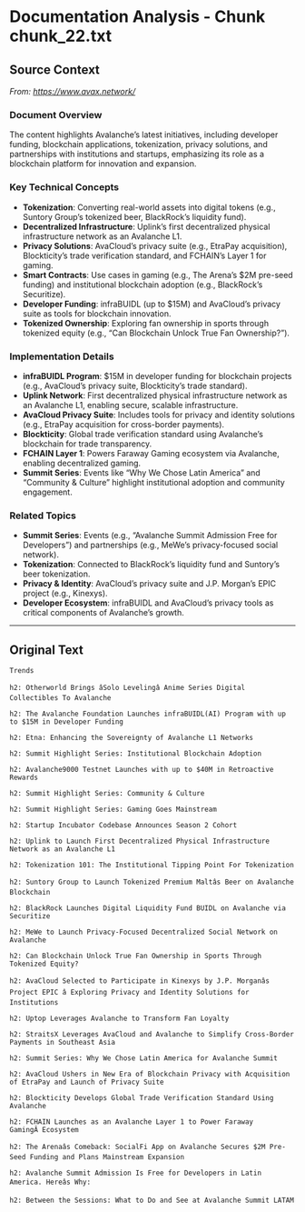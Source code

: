 # Documentation Analysis - Chunk chunk_22.txt

## Source Context
*From: https://www.avax.network/*

### Document Overview  
The content highlights Avalanche’s latest initiatives, including developer funding, blockchain applications, tokenization, privacy solutions, and partnerships with institutions and startups, emphasizing its role as a blockchain platform for innovation and expansion.  

### Key Technical Concepts  
- **Tokenization**: Converting real-world assets into digital tokens (e.g., Suntory Group’s tokenized beer, BlackRock’s liquidity fund).  
- **Decentralized Infrastructure**: Uplink’s first decentralized physical infrastructure network as an Avalanche L1.  
- **Privacy Solutions**: AvaCloud’s privacy suite (e.g., EtraPay acquisition), Blockticity’s trade verification standard, and FCHAIN’s Layer 1 for gaming.  
- **Smart Contracts**: Use cases in gaming (e.g., The Arena’s $2M pre-seed funding) and institutional blockchain adoption (e.g., BlackRock’s Securitize).  
- **Developer Funding**: infraBUIDL (up to $15M) and AvaCloud’s privacy suite as tools for blockchain innovation.  
- **Tokenized Ownership**: Exploring fan ownership in sports through tokenized equity (e.g., “Can Blockchain Unlock True Fan Ownership?”).  

### Implementation Details  
- **infraBUIDL Program**: $15M in developer funding for blockchain projects (e.g., AvaCloud’s privacy suite, Blockticity’s trade standard).  
- **Uplink Network**: First decentralized physical infrastructure network as an Avalanche L1, enabling secure, scalable infrastructure.  
- **AvaCloud Privacy Suite**: Includes tools for privacy and identity solutions (e.g., EtraPay acquisition for cross-border payments).  
- **Blockticity**: Global trade verification standard using Avalanche’s blockchain for trade transparency.  
- **FCHAIN Layer 1**: Powers Faraway Gaming ecosystem via Avalanche, enabling decentralized gaming.  
- **Summit Series**: Events like “Why We Chose Latin America” and “Community & Culture” highlight institutional adoption and community engagement.  

### Related Topics  
- **Summit Series**: Events (e.g., “Avalanche Summit Admission Free for Developers”) and partnerships (e.g., MeWe’s privacy-focused social network).  
- **Tokenization**: Connected to BlackRock’s liquidity fund and Suntory’s beer tokenization.  
- **Privacy & Identity**: AvaCloud’s privacy suite and J.P. Morgan’s EPIC project (e.g., Kinexys).  
- **Developer Ecosystem**: infraBUIDL and AvaCloud’s privacy tools as critical components of Avalanche’s growth.

---

## Original Text
```
Trends

h2: Otherworld Brings âSolo Levelingâ Anime Series Digital Collectibles To Avalanche

h2: The Avalanche Foundation Launches infraBUIDL(AI) Program with up to $15M in Developer Funding

h2: Etna: Enhancing the Sovereignty of Avalanche L1 Networks

h2: Summit Highlight Series: Institutional Blockchain Adoption

h2: Avalanche9000 Testnet Launches with up to $40M in Retroactive Rewards

h2: Summit Highlight Series: Community & Culture

h2: Summit Highlight Series: Gaming Goes Mainstream

h2: Startup Incubator Codebase Announces Season 2 Cohort

h2: Uplink to Launch First Decentralized Physical Infrastructure Network as an Avalanche L1

h2: Tokenization 101: The Institutional Tipping Point For Tokenization

h2: Suntory Group to Launch Tokenized Premium Maltâs Beer on Avalanche Blockchain

h2: BlackRock Launches Digital Liquidity Fund BUIDL on Avalanche via Securitize

h2: MeWe to Launch Privacy-Focused Decentralized Social Network on Avalanche

h2: Can Blockchain Unlock True Fan Ownership in Sports Through Tokenized Equity?

h2: AvaCloud Selected to Participate in Kinexys by J.P. Morganâs Project EPIC â Exploring Privacy and Identity Solutions for Institutions

h2: Uptop Leverages Avalanche to Transform Fan Loyalty

h2: StraitsX Leverages AvaCloud and Avalanche to Simplify Cross-Border Payments in Southeast Asia

h2: Summit Series: Why We Chose Latin America for Avalanche Summit

h2: AvaCloud Ushers in New Era of Blockchain Privacy with Acquisition of EtraPay and Launch of Privacy Suite

h2: Blockticity Develops Global Trade Verification Standard Using Avalanche

h2: FCHAIN Launches as an Avalanche Layer 1 to Power Faraway GamingÂ Ecosystem

h2: The Arenaâs Comeback: SocialFi App on Avalanche Secures $2M Pre-Seed Funding and Plans Mainstream Expansion

h2: Avalanche Summit Admission Is Free for Developers in Latin America. Hereâs Why:

h2: Between the Sessions: What to Do and See at Avalanche Summit LATAM

```